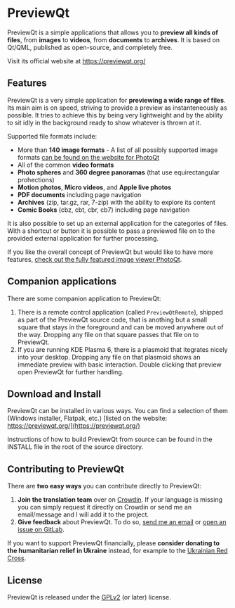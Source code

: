 # PreviewQt

PreviewQt is a simple applications that allows you to **preview all kinds of files**, from **images** to **videos**, from **documents** to **archives**. It is based on Qt/QML, published as open-source, and completely free.

Visit its official website at https://previewqt.org/

## Features

PreviewQt is a very simple application for **previewing a wide range of files**. Its main aim is on speed, striving to provide a preview as instanteneously as possible. It tries to achieve this by being very lightweight and by the ability to sit idly in the background ready to show whatever is thrown at it.

Supported file formats include:

- More than **140 image formats** - A list of all possibly supported image formats [can be found on the website for PhotoQt](https://photoqt.org/formats)
- All of the common **video formats**
- **Photo spheres** and **360 degree panoramas** (that use equirectangular prohections)
- **Motion photos**, **Micro videos**, and **Apple live photos**
- **PDF documents** including page navigation
- **Archives** (zip, tar.gz, rar, 7-zip) with the ability to explore its content
- **Comic Books** (cbz, cbt, cbr, cb7) including page navigation

It is also possible to set up an external application for the categories of files. With a shortcut or button it is possible to pass a previewed file on to the provided external application for further processing.

If you like the overall concept of PreviewQt but would like to have more features, [check out the fully featured image viewer PhotoQt](https://photoqt.org).

## Companion applications

There are some companion application to PreviewQt:
1. There is a remote control application (called `PreviewQtRemote`), shipped as part of the PreviewQt source code, that is anothing but a small square that stays in the foreground and can be moved anywhere out of the way. Dropping any file on that square passes that file on to PreviewQt.
2. If you are running KDE Plasma 6, there is a plasmoid that itegrates nicely into your desktop. Dropping any file on that plasmoid shows an immediate preview with basic interaction. Double clicking that preview open PreviewQt for further handling.

## Download and Install

PreviewQt can be installed in various ways. You can find a selection of them (Windows installer, Flatpak, etc.) [listed on the website: https://previewqt.org/](https://previewqt.org/)

Instructions of how to build PreviewQt from source can be found in the INSTALL file in the root of the source directory.


## Contributing to PreviewQt

There are **two easy ways** you can contribute directly to PreviewQt:

1. **Join the translation team** over on [Crowdin](https://translate.photoqt.org/). If your language is missing you can simply request it directly on Crowdin or send me an email/message and I will add it to the project.
2. **Give feedback** about PreviewQt. To do so, [send me an email](https://previewqt.org/about) or [open an issue on GitLab](https://gitlab.com/lspies/previewqt/-/issues/new).

If you want to support PreviewQt financially, please **consider donating to the humanitarian relief in Ukraine** instead, for example to the [Ukrainian Red Cross](https://go.luspi.de/ukraine).


## License

PreviewQt is released under the [GPLv2](http://www.gnu.org/licenses/old-licenses/gpl-2.0.txt) (or later) license.
